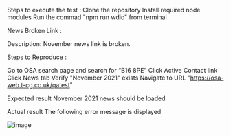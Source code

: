 Steps to execute the test :
Clone the repository
Install required node modules
Run the commad "npm run wdio" from terminal

News Broken Link :


Description: November news link is broken.

Steps to Reproduce :

Go to OSA search page and search for “B16 8PE”
Click Active Contact link
Click News tab
Verify "November 2021" exists 
Navigate to URL "https://osa-web.t-cg.co.uk/qatest"

Expected result 
November 2021 news should be loaded

Actual result 
The following error message is displayed

![image](https://user-images.githubusercontent.com/117359231/199717416-a778f1f7-9d74-4d81-b3d2-6062176c1191.png)

